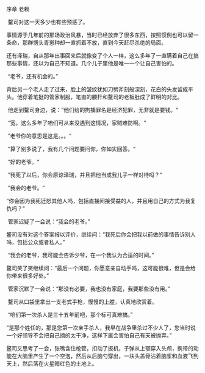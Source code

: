 序章 老赖

​		鳌司对这一天多少也有些预感了。

​		事情源于几年前的那场政治风暴，当时已经放弃了很多东西，按照惯例也可以留一条命，那群愣头青崽种却一直抓着不放，直到今天赶尽杀绝的局面。

​		还有泽瑞，自从那年出事回来后就像变了个人一样，这么多年了一直瞒着自己在搞那些事情，还以为自己不知道。几个儿子里他是唯一一个让自己害怕的。

​		“老爷，还有机会的。”

​		背后另一个老人走了过来，脸上的皱纹犹如刀劈斧刻般深刻，花白的头发留成平头。他穿着笔挺的管家制服，笔直的腰杆和鳌司的老板肚成了鲜明的对比。

​		他走到鳌司身边，说：”他们给的拘捕罪名是经济犯罪，无非就是要钱。“

​		“宽，这么多年了咱们可从来没遇到这情况，家贼难防啊。“

​		”老爷你的意思是这是。。。“

​		”算了别多说了，我有几个问题要问你，你如实回答。“

​		”好的老爷。“

​		”我死了以后，你会原谅泽瑞，并且把他当成我儿子一样对待吗？“

​		”我会的老爷。“

​		”你会因为我死迁怒其他人吗，包括直接间接受益的人，并且用自己的方式为我复仇吗？“

​		管家迟疑了一会说：“我会的老爷。”

​		鳌司没有对这个答案报以评价，继续问：“我死后你会把我以前做的事情告诉别人吗，包括公众或者私人。”

​		“我会的老爷，我可能会告诉少爷，在一个我认为合适的时间。”

​		鳌司笑了笑继续问：“最后一个问题，你愿意亲自动手吗，这可能很难，但是会给你带来很多好处。”

​		管家沉默了一会说：“那没有必要，我也没有家庭，我要那些没有用。”

​		鳌司从口袋里拿出一支老式手枪，慢慢的上膛，认真地欣赏着。

​		“咱们第一次杀人是三十五年前吧，那个标可真难搞。”

​		“是那个姓任的，那是您第一次亲手杀人，我早在战争里杀过不少人了，您当时说一个好领导不会把自己摘的太干净，这样下属会害怕自己有天被抛弃。”

​		鳌司又思考了一会，张嘴含住枪管，扣动了扳机，子弹从上颚穿入头颅，携带的动能在大脑里产生了一个空泡，然后从后脑勺穿出，一块头盖骨沾着脑浆和血液飞到天上，然后落在火星暗红色的土地上。

​		

​		

​		

​		